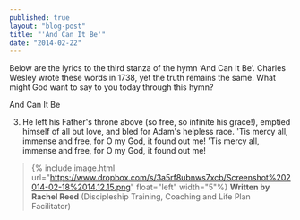 ```yaml
---
published: true
layout: "blog-post"
title: "'And Can It Be'"
date: "2014-02-22"
---
```


Below are the lyrics to the third stanza of the hymn ‘And Can It Be’. 
Charles Wesley wrote these words in 1738, yet the truth remains the same. 
What might God want to say to you today through this hymn?


And Can It Be

3. He left his Father's throne above 
(so free, so infinite his grace!), 
emptied himself of all but love, 
and bled for Adam's helpless race. 
'Tis mercy all, immense and free, 
for O my God, it found out me! 
'Tis mercy all, immense and free, 
for O my God, it found out me!

>{% include image.html url="https://www.dropbox.com/s/3a5rf8ubnws7xcb/Screenshot%202014-02-18%2014.12.15.png" float="left" width="5"%} **Written by Rachel Reed**       (Discipleship Training, Coaching and Life Plan Facilitator)